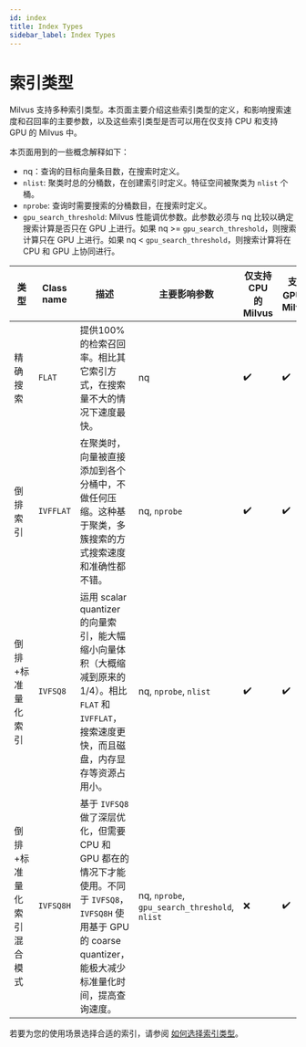 ```yaml
---
id: index
title: Index Types
sidebar_label: Index Types
---
```


# 索引类型 

Milvus 支持多种索引类型。本页面主要介绍这些索引类型的定义，和影响搜索速度和召回率的主要参数，以及这些索引类型是否可以用在仅支持 CPU 和支持 GPU 的 Milvus 中。

本页面用到的一些概念解释如下：

- nq：查询的目标向量条目数，在搜索时定义。
- `nlist`: 聚类时总的分桶数，在创建索引时定义。特征空间被聚类为 `nlist` 个桶。
- `nprobe`: 查询时需要搜索的分桶数目，在搜索时定义。
- `gpu_search_threshold`: Milvus 性能调优参数。此参数必须与 nq 比较以确定搜索计算是否只在 GPU 上进行。如果 nq >= `gpu_search_threshold`，则搜索计算只在 GPU 上进行。如果 nq < `gpu_search_threshold`，则搜索计算将在 CPU 和 GPU 上协同进行。

| 类型                      | Class name | 描述                                                         | 主要影响参数                                  | 仅支持 CPU 的 Milvus | 支持GPU的Milvus |
| ------------------------- | ---------- | ------------------------------------------------------------ | --------------------------------------------- | -------------------- | --------------- |
| 精确搜索                  | `FLAT`     | 提供100%的检索召回率。相比其它索引方式，在搜索量不大的情况下速度最快。 | nq                                            | ✔️                    | ✔️               |
| 倒排索引                  | `IVFFLAT`  | 在聚类时，向量被直接添加到各个分桶中，不做任何压缩。这种基于聚类，多簇搜索的方式搜索速度和准确性都不错。 | nq, `nprobe`                                  | ✔️                    | ✔️               |
| 倒排+标准量化索引         | `IVFSQ8`   | 运用 scalar quantizer 的向量索引，能大幅缩小向量体积（大概缩减到原来的1/4）。相比 `FLAT` 和 `IVFFLAT`，搜索速度更快，而且磁盘，内存显存等资源占用小。 | nq, `nprobe`, `nlist`                         | ✔️                    | ✔️               |
| 倒排+标准量化索引混合模式 | `IVFSQ8H`  | 基于 `IVFSQ8` 做了深层优化，但需要 CPU 和 GPU 都在的情况下才能使用。不同于 `IVFSQ8`，`IVFSQ8H` 使用基于 GPU 的 coarse quantizer，能极大减少标准量化时间，提高查询速度。 | nq, `nprobe`, `gpu_search_threshold`, `nlist` | ❌                    | ✔️               |

若要为您的使用场景选择合适的索引，请参阅 [如何选择索引类型](https://www.milvus.io/blog/2019/12/03/select-index)。
